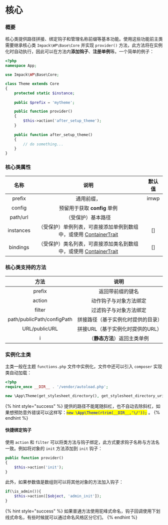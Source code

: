 # 核心

### **概要**

核心类提供路径拼接、绑定钩子和管理名称前缀等基本功能。使用这些功能前主类需要继承核心类 `Impack\WP\Base\Core` 并实现 `provider()` 方法，此方法将在实例化时自动执行，因此可以在方法内**添加钩子**、**注册单例**等。一个简单的例子：

```php
<?php
namespace App;

use Impack\WP\Base\Core;

class Theme extends Core
{
    protected static $instance;
    
    public $prefix = 'mytheme';

    public function provider()
    {
        $this->action('after_setup_theme');
    }
    
    public function after_setup_theme()
    {
        // do something...
    }
}
```

### 核心类属性

|     名称    |                                    说明                                   |  默认值 |
| :-------: | :---------------------------------------------------------------------: | :--: |
|   prefix  |                                  通用前缀，                                  | imwp |
|   config  |                           预留用于获取 **config** 单例                          |      |
|  path/url |                                （受保护）基本路径                                |      |
| instances | （受保护）单例列表，可直接添加单例到数组中，或使用 [ContainerTrait](kuo-zhan.md#dan-li-rong-qi)  |  \[] |
|  bindings | （受保护）类名列表，可直接添加类名到数组中，或使用 [ContainerTrait](kuo-zhan.md#dan-li-rong-qi)  |  \[] |

### **核心类支持的方法**

|             方法             |          说明         |
| :------------------------: | :-----------------: |
|           prefix           |       返回带前缀的键名      |
|           action           |     动作钩子与对象方法绑定     |
|           filter           |     过滤钩子与对象方法绑定     |
| path/publicPath/configPath |  拼接路径（基于实例化时提供的目录）  |
|        URL/publicURL       | 拼接URL（基于实例化时提供的URL） |
|              i             |   （**静态方法**）返回主类单例  |

### **实例化主类**

主类一般在主题 `functions.php` 文件中实例化，文件中还可以引入 `composer` 实现类自动加载：

```php
<?php
require_once __DIR__ . '/vendor/autoload.php';

new \App\Theme(get_stylesheet_directory(), get_stylesheet_directory_uri());
```

{% hint style="success" %}
提供的路径不能尾随斜杠，也不自动去除斜杠，如果想预防意外错误可以这样写：<mark style="color:blue;">`new \App\Theme(rtrim(__DIR__,'\/'));`</mark> <mark style="color:blue;"></mark><mark style="color:blue;"></mark> 。
{% endhint %}

#### **快捷绑定钩子**

使用 `action` 和 `filter` 可以将类方法与钩子绑定，此方式要求钩子名称与方法名一致。例如将对象的 `init` 方法添加到 `init` 钩子：

```php
public function provider()
{
    $this->action('init');
}
```

此外，如果参数值是数组则可以将其他对象的方法加入钩子：

```php
if(\is_admin()){
    $this->action([$object, 'admin_init']);
}
```

{% hint style="success" %}
如果普通方法使用驼峰式命名，钩子回调使用下划线式命名，有些时候就可以通过命名风格区分它们。
{% endhint %}
